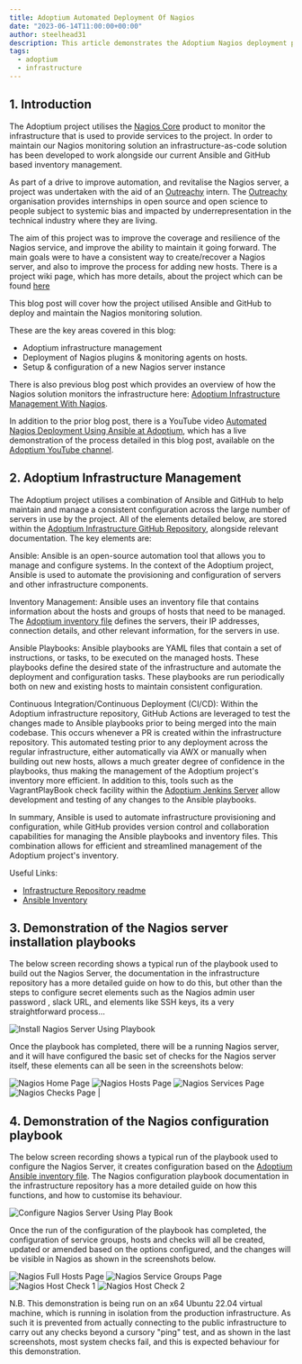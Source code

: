 ```yaml
---
title: Adoptium Automated Deployment Of Nagios
date: "2023-06-14T11:00:00+00:00"
author: steelhead31
description: This article demonstrates the Adoptium Nagios deployment playbooks.
tags:
  - adoptium
  - infrastructure
---
```


## 1. Introduction

The Adoptium project utilises the [Nagios Core](https://www.nagios.org/projects/nagios-core/) product to monitor the infrastructure that is used to provide services to the project. In order to maintain our Nagios monitoring solution an infrastructure-as-code solution has been developed to work alongside our current Ansible and GitHub based inventory management.

As part of a drive to improve automation, and revitalise the Nagios server, a project was undertaken with the aid of an [Outreachy](https://www.outreachy.org/) intern. The [Outreachy](https://www.outreachy.org/) organisation provides internships in open source and open science to people subject to systemic bias and impacted by underrepresentation in the technical industry where they are living.

The aim of this project was to improve the coverage and resilience of the Nagios service, and improve the ability to maintain it going forward. The main goals were to have a consistent way to create/recover a Nagios server, and also to improve the process for adding new hosts. There is a project wiki page, which has more details, about the project which can be found [here](https://github.com/adoptium/infrastructure/wiki/Outreachy:-Open-Infrastructure-Monitoring-Configuration:-Project-MonCon)

This blog post will cover how the project utilised Ansible and GitHub to deploy and maintain the Nagios monitoring solution.

These are the key areas covered in this blog:

- Adoptium infrastructure management
- Deployment of Nagios plugins & monitoring agents on hosts.
- Setup & configuration of a new Nagios server instance

There is also previous blog post which provides an overview of how the Nagios solution monitors the infrastructure here: [Adoptium Infrastructure Management With Nagios](https://adoptium.net/blog/2023/03/adoptium-infrastructure-management-with-nagios/).

In addition to the prior blog post, there is a YouTube video [Automated Nagios Deployment Using Ansible at Adoptium](https://www.youtube.com/watch?v=XDHsK1UT58w), which has a live demonstration of the process detailed in this blog post, available on the [Adoptium YouTube channel](https://www.youtube.com/@EclipseAdoptium).

## 2. Adoptium Infrastructure Management

The Adoptium project utilises a combination of Ansible and GitHub to help maintain and manage a consistent configuration across the large number of servers in use by the project. All of the elements detailed below, are stored within the [Adoptium Infrastructure GitHub Repository](https://GitHub.com/adoptium/infrastructure/), alongside relevant documentation. The key elements are:

Ansible: Ansible is an open-source automation tool that allows you to manage and configure systems. In the context of the Adoptium project, Ansible is used to automate the provisioning and configuration of servers and other infrastructure components.

Inventory Management: Ansible uses an inventory file that contains information about the hosts and groups of hosts that need to be managed. The [Adoptium inventory file](https://raw.GitHubusercontent.com/adoptium/infrastructure/master/ansible/inventory.yml) defines the servers, their IP addresses, connection details, and other relevant information, for the servers in use.

Ansible Playbooks: Ansible playbooks are YAML files that contain a set of instructions, or tasks, to be executed on the managed hosts. These playbooks define the desired state of the infrastructure and automate the deployment and configuration tasks. These playbooks are run periodically both on new and existing hosts to maintain consistent configuration.

Continuous Integration/Continuous Deployment (CI/CD): Within the Adoptium infrastructure repository, GitHub Actions are leveraged to test the changes made to Ansible playbooks prior to being merged into the main codebase. This occurs whenever a PR is created within the infrastructure repository. This automated testing prior to any deployment across the regular infrastructure, either automatically via AWX or manually when building out new hosts, allows a much greater degree of confidence in the playbooks, thus making the management of the Adoptium project's inventory more efficient. In addition to this, tools such as the VagrantPlayBook check facility within the [Adoptium Jenkins Server](https://ci.adoptium.net/) allow development and testing of any changes to the Ansible playbooks.

In summary, Ansible is used to automate infrastructure provisioning and configuration, while GitHub provides version control and collaboration capabilities for managing the Ansible playbooks and inventory files. This combination allows for efficient and streamlined management of the Adoptium project's inventory.

Useful Links:

- [Infrastructure Repository readme](https://GitHub.com/adoptium/infrastructure/blob/master/README.md)
- [Ansible Inventory](https://raw.GitHubusercontent.com/adoptium/infrastructure/master/ansible/inventory.yml)

## 3. Demonstration of the Nagios server installation playbooks

The below screen recording shows a typical run of the playbook used to build out the Nagios Server, the documentation in the infrastructure repository has a more detailed guide on how to do this, but other than the steps to configure secret elements such as the Nagios admin user password , slack URL, and elements like SSH keys, its a very straightforward process...

![Install Nagios Server Using Playbook](/images/news/adoptium-automated-deployment-of-nagios/buildserver.gif)

Once the playbook has completed, there will be a running Nagios server, and it will have configured the basic set of checks for the Nagios server itself, these elements can all be seen in the screenshots below:

![Nagios Home Page](/images/news/adoptium-automated-deployment-of-nagios/Nagios_Home.gif)
![Nagios Hosts Page](/images/news/adoptium-automated-deployment-of-nagios/Nagios_Hosts.gif)
![Nagios Services Page](/images/news/adoptium-automated-deployment-of-nagios/Nagios_Services.gif)
![Nagios Checks Page](/images/news/adoptium-automated-deployment-of-nagios/Nagios_Checks.gif) |

## 4. Demonstration of the Nagios configuration playbook

The below screen recording shows a typical run of the playbook used to configure the Nagios Server, it creates configuration based on the [Adoptium Ansible inventory file](https://raw.GitHubusercontent.com/adoptium/infrastructure/master/ansible/inventory.yml). The Nagios configuration playbook documentation in the infrastructure repository has a more detailed guide on how this functions, and how to customise its behaviour.

![Configure Nagios Server Using Play Book](/images/news/adoptium-automated-deployment-of-nagios/configserver.gif)

Once the run of the configuration of the playbook has completed, the configuration of service groups, hosts and checks will all be created, updated or amended based on the options configured, and the changes will be visible in Nagios as shown in the screenshots below.

![Nagios Full Hosts Page](/images/news/adoptium-automated-deployment-of-nagios/AllHosts.gif)
![Nagios Service Groups Page](/images/news/adoptium-automated-deployment-of-nagios/ServiceGroups.gif)
![Nagios Host Check 1](/images/news/adoptium-automated-deployment-of-nagios/host1.gif)
![Nagios Host Check 2](/images/news/adoptium-automated-deployment-of-nagios/host2.gif)

N.B. This demonstration is being run on an x64 Ubuntu 22.04 virtual machine, which is running in isolation from the production infrastructure. As such it is prevented from actually connecting to the public infrastructure to carry out any checks beyond a cursory "ping" test, and as shown in the last screenshots, most system checks fail, and this is expected behaviour for this demonstration.
